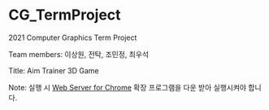 # CG_TermProject
2021 Computer Graphics Term Project

Team members: 이상원, 전탁, 조민정, 최우석

Title: Aim Trainer 3D Game

Note: 실행 시 [Web Server for Chrome](https://chrome.google.com/webstore/detail/web-server-for-chrome/ofhbbkphhbklhfoeikjpcbhemlocgigb) 확장 프로그램을 다운 받아 실행시켜야 합니다.
